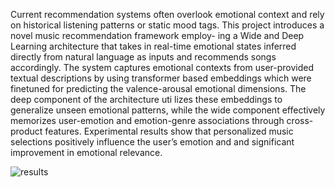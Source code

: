 Current recommendation systems often overlook emotional context and rely on historical listening
patterns or static mood tags. This project introduces a novel music recommendation framework employ-
ing a Wide and Deep Learning architecture that takes in real-time emotional states inferred directly from
natural language as inputs and recommends songs accordingly. The system captures emotional contexts
from user-provided textual descriptions by using transformer based embeddings which were finetuned
for predicting the valence-arousal emotional dimensions. The deep component of the architecture uti
lizes these embeddings to generalize unseen emotional patterns, while the wide component effectively
memorizes user-emotion and emotion-genre associations through cross-product features. Experimental
results show that personalized music selections positively influence the user’s emotion and and significant
improvement in emotional relevance.

![results](https://github.com/user-attachments/assets/caa04a19-406f-48e6-a681-7ea76d3c0864)
